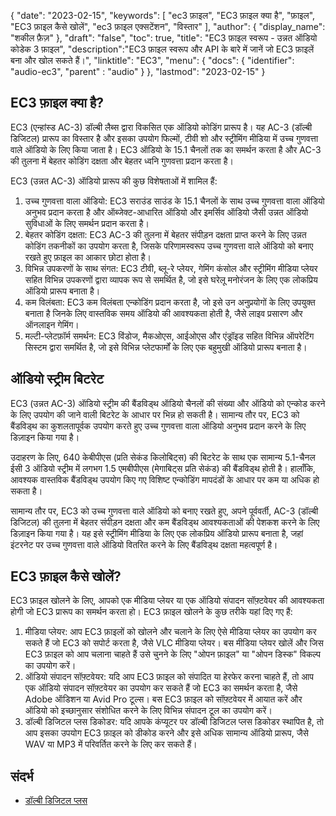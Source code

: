{
"date": "2023-02-15",
  "keywords": [
"ec3 फ़ाइल",
"EC3 फ़ाइल क्या है",
"फ़ाइल",
"EC3 फ़ाइल कैसे खोलें",
"ec3 फ़ाइल एक्सटेंशन",
"विस्तार"
],
  "author": {
"display_name": "शकील फ़ैज़"
},
"draft": "false",
"toc": true,
"title": "EC3 फ़ाइल स्वरूप - उन्नत ऑडियो कोडेक 3 फ़ाइल",
  "description":"EC3 फ़ाइल स्वरूप और API के बारे में जानें जो EC3 फ़ाइलें बना और खोल सकते हैं।",
"linktitle": "EC3",
  "menu": {
    "docs": {
      "identifier": "audio-ec3",
"parent" : "audio"
}
},
"lastmod": "2023-02-15"
}

## EC3 फ़ाइल क्या है?

EC3 (एन्हांस्ड AC-3) डॉल्बी लैब्स द्वारा विकसित एक ऑडियो कोडिंग प्रारूप है। यह AC-3 (डॉल्बी डिजिटल) प्रारूप का विस्तार है और इसका उपयोग फिल्मों, टीवी शो और स्ट्रीमिंग मीडिया में उच्च गुणवत्ता वाले ऑडियो के लिए किया जाता है। EC3 ऑडियो के 15.1 चैनलों तक का समर्थन करता है और AC-3 की तुलना में बेहतर कोडिंग दक्षता और बेहतर ध्वनि गुणवत्ता प्रदान करता है।

EC3 (उन्नत AC-3) ऑडियो प्रारूप की कुछ विशेषताओं में शामिल हैं:

1. उच्च गुणवत्ता वाला ऑडियो: EC3 सराउंड साउंड के 15.1 चैनलों के साथ उच्च गुणवत्ता वाला ऑडियो अनुभव प्रदान करता है और ऑब्जेक्ट-आधारित ऑडियो और इमर्सिव ऑडियो जैसी उन्नत ऑडियो सुविधाओं के लिए समर्थन प्रदान करता है।
2. बेहतर कोडिंग दक्षता: EC3 AC-3 की तुलना में बेहतर संपीड़न दक्षता प्राप्त करने के लिए उन्नत कोडिंग तकनीकों का उपयोग करता है, जिसके परिणामस्वरूप उच्च गुणवत्ता वाले ऑडियो को बनाए रखते हुए फ़ाइल का आकार छोटा होता है।
3. विभिन्न उपकरणों के साथ संगत: EC3 टीवी, ब्लू-रे प्लेयर, गेमिंग कंसोल और स्ट्रीमिंग मीडिया प्लेयर सहित विभिन्न उपकरणों द्वारा व्यापक रूप से समर्थित है, जो इसे घरेलू मनोरंजन के लिए एक लोकप्रिय ऑडियो प्रारूप बनाता है।
4. कम विलंबता: EC3 कम विलंबता एन्कोडिंग प्रदान करता है, जो इसे उन अनुप्रयोगों के लिए उपयुक्त बनाता है जिनके लिए वास्तविक समय ऑडियो की आवश्यकता होती है, जैसे लाइव प्रसारण और ऑनलाइन गेमिंग।
5. मल्टी-प्लेटफ़ॉर्म समर्थन: EC3 विंडोज, मैकओएस, आईओएस और एंड्रॉइड सहित विभिन्न ऑपरेटिंग सिस्टम द्वारा समर्थित है, जो इसे विभिन्न प्लेटफार्मों के लिए एक बहुमुखी ऑडियो प्रारूप बनाता है।

## ऑडियो स्ट्रीम बिटरेट

EC3 (उन्नत AC-3) ऑडियो स्ट्रीम की बैंडविड्थ ऑडियो चैनलों की संख्या और ऑडियो को एन्कोड करने के लिए उपयोग की जाने वाली बिटरेट के आधार पर भिन्न हो सकती है। सामान्य तौर पर, EC3 को बैंडविड्थ का कुशलतापूर्वक उपयोग करते हुए उच्च गुणवत्ता वाला ऑडियो अनुभव प्रदान करने के लिए डिज़ाइन किया गया है।

उदाहरण के लिए, 640 केबीपीएस (प्रति सेकंड किलोबिट्स) की बिटरेट के साथ एक सामान्य 5.1-चैनल ईसी 3 ऑडियो स्ट्रीम में लगभग 1.5 एमबीपीएस (मेगाबिट्स प्रति सेकंड) की बैंडविड्थ होती है। हालाँकि, आवश्यक वास्तविक बैंडविड्थ उपयोग किए गए विशिष्ट एन्कोडिंग मापदंडों के आधार पर कम या अधिक हो सकता है।

सामान्य तौर पर, EC3 को उच्च गुणवत्ता वाले ऑडियो को बनाए रखते हुए, अपने पूर्ववर्ती, AC-3 (डॉल्बी डिजिटल) की तुलना में बेहतर संपीड़न दक्षता और कम बैंडविड्थ आवश्यकताओं की पेशकश करने के लिए डिज़ाइन किया गया है। यह इसे स्ट्रीमिंग मीडिया के लिए एक लोकप्रिय ऑडियो प्रारूप बनाता है, जहां इंटरनेट पर उच्च गुणवत्ता वाले ऑडियो वितरित करने के लिए बैंडविड्थ दक्षता महत्वपूर्ण है।

## EC3 फ़ाइल कैसे खोलें?

EC3 फ़ाइल खोलने के लिए, आपको एक मीडिया प्लेयर या एक ऑडियो संपादन सॉफ़्टवेयर की आवश्यकता होगी जो EC3 प्रारूप का समर्थन करता हो। EC3 फ़ाइल खोलने के कुछ तरीके यहां दिए गए हैं:

1. मीडिया प्लेयर: आप EC3 फ़ाइलों को खोलने और चलाने के लिए ऐसे मीडिया प्लेयर का उपयोग कर सकते हैं जो EC3 को सपोर्ट करता है, जैसे VLC मीडिया प्लेयर। बस मीडिया प्लेयर खोलें और जिस EC3 फ़ाइल को आप चलाना चाहते हैं उसे चुनने के लिए "ओपन फ़ाइल" या "ओपन डिस्क" विकल्प का उपयोग करें।
2. ऑडियो संपादन सॉफ़्टवेयर: यदि आप EC3 फ़ाइल को संपादित या हेरफेर करना चाहते हैं, तो आप एक ऑडियो संपादन सॉफ़्टवेयर का उपयोग कर सकते हैं जो EC3 का समर्थन करता है, जैसे Adobe ऑडिशन या Avid Pro टूल्स। बस EC3 फ़ाइल को सॉफ़्टवेयर में आयात करें और ऑडियो को इच्छानुसार संशोधित करने के लिए विभिन्न संपादन टूल का उपयोग करें।
3. डॉल्बी डिजिटल प्लस डिकोडर: यदि आपके कंप्यूटर पर डॉल्बी डिजिटल प्लस डिकोडर स्थापित है, तो आप इसका उपयोग EC3 फ़ाइल को डीकोड करने और इसे अधिक सामान्य ऑडियो प्रारूप, जैसे WAV या MP3 में परिवर्तित करने के लिए कर सकते हैं।

## संदर्भ
* [डॉल्बी डिजिटल प्लस](https://en.wikipedia.org/wiki/Dolby_Digital_Plus)

